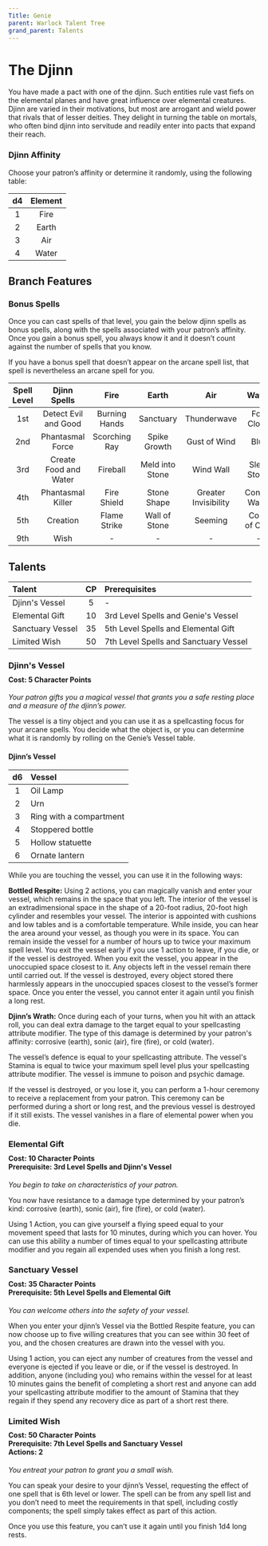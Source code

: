 ```yaml
---
Title: Genie
parent: Warlock Talent Tree
grand_parent: Talents
---
```

 
# The Djinn
You have made a pact with one of the djinn. Such entities rule vast fiefs on the elemental planes and have great influence over elemental creatures. Djinn are varied in their motivations, but most are arrogant and wield power that rivals that of lesser deities. They delight in turning the table on mortals, who often bind djinn into servitude and readily enter into pacts that expand their reach.

### Djinn Affinity
Choose your patron’s affinity or determine it randomly, using the following table:

| d4 | Element |
|:--:|:-------:|
| 1 | Fire |
| 2 | Earth |
| 3 | Air |
| 4 | Water |

## Branch Features

### Bonus Spells
Once you can cast spells of that level, you gain the below djinn spells as bonus spells, along with the spells associated with your patron’s affinity. Once you gain a bonus spell, you always know it and it doesn’t count against the number of spells that you know.

If you have a bonus spell that doesn’t appear on the arcane spell list, that spell is nevertheless an arcane spell for you.

| Spell Level | Djinn Spells | Fire | Earth | Air | Water |
|:-----------:|:------------:|:----:|:-----:|:---:|:-----:|
| 1st | Detect Evil and Good  | Burning Hands | Sanctuary       | Thunderwave          | Fog Cloud |
| 2nd | Phantasmal Force      | Scorching Ray | Spike Growth    | Gust of Wind         | Blur |
| 3rd | Create Food and Water | Fireball      | Meld into Stone | Wind Wall            | Sleet Storm |
| 4th | Phantasmal Killer     | Fire Shield   | Stone Shape     | Greater Invisibility | Control Water |
| 5th | Creation              | Flame Strike  | Wall of Stone   | Seeming              | Cone of Cold |
| 9th | Wish                  |  -            | -               | -                    | - |

## Talents

| Talent | CP | Prerequisites |
|:-------|:--:|:--------------|
| Djinn's Vessel   | 5  | - |
| Elemental Gift   | 10 | 3rd Level Spells and Genie's Vessel |
| Sanctuary Vessel | 35 | 5th Level Spells and Elemental Gift |
| Limited Wish     | 50 | 7th Level Spells and Sanctuary Vessel |

###  Djinn's Vessel

<div style="margin-top:-10px;"></div>
 
#### **Cost:** 5 Character Points
*Your patron gifts you a magical vessel that grants you a safe resting place and a measure of the djinn’s power.*

The vessel is a tiny object and you can use it as a spellcasting focus for your arcane spells. You decide what the object is, or you can determine what it is randomly by rolling on the Genie’s Vessel table.

#### Djinn’s Vessel
| d6 | Vessel |
|:--:|:-------|
| 1 | Oil Lamp |
| 2 | Urn |
| 3 | Ring with a compartment |
| 4 | Stoppered bottle |
| 5 | Hollow statuette |
| 6 | Ornate lantern |

While you are touching the vessel, you can use it in the following ways:

**Bottled Respite:** Using 2 actions, you can magically vanish and enter your vessel, which remains in the space that you left. The interior of the vessel is an extradimensional space in the shape of a 20-foot radius, 20-foot high cylinder and resembles your vessel. The interior is appointed with cushions and low tables and is a comfortable temperature. While inside, you can hear the area around your vessel, as though you were in its space. You can remain inside the vessel for a number of hours up to twice your maximum spell level. You exit the vessel early if you use 1 action to leave, if you die, or if the vessel is destroyed. When you exit the vessel, you appear in the unoccupied space closest to it. Any objects left in the vessel remain there until carried out. If the vessel is destroyed, every object stored there harmlessly appears in the unoccupied spaces closest to the vessel’s former space. Once you enter the vessel, you cannot enter it again until you finish a long rest.

**Djinn’s Wrath:** Once during each of your turns, when you hit with an attack roll, you can deal extra damage to the target equal to your spellcasting attribute modifier. The type of this damage is determined by your patron's affinity: corrosive (earth), sonic (air), fire (fire), or cold (water).

The vessel’s defence is equal to your spellcasting attribute. The vessel's Stamina is equal to twice your maximum spell level plus your spellcasting attribute modifier. The vessel is immune to poison and psychic damage.

If the vessel is destroyed, or you lose it, you can perform a 1-hour ceremony to receive a replacement from your patron. This ceremony can be performed during a short or long rest, and the previous vessel is destroyed if it still exists. The vessel vanishes in a flare of elemental power when you die.

### Elemental Gift

<div style="margin-top:-10px;"></div>

#### **Cost:** 10 Character Points<br>**Prerequisite:** 3rd Level Spells and Djinn's Vessel
*You begin to take on characteristics of your patron.*

You now have resistance to a damage type determined by your patron’s kind: corrosive (earth), sonic (air), fire (fire), or cold (water).

Using 1 Action, you can give yourself a flying speed equal to your movement speed that lasts for 10 minutes, during which you can hover. You can use this ability a number of times equal to your spellcasting attribute modifier and you regain all expended uses when you finish a long rest.

###  Sanctuary Vessel
 
<div style="margin-top:-10px;"></div>

#### **Cost:** 35 Character Points<br>**Prerequisite:** 5th Level Spells and Elemental Gift
*You can welcome others into the safety of your vessel.*

When you enter your djinn’s Vessel via the Bottled Respite feature, you can now choose up to five willing creatures that you can see within 30 feet of you, and the chosen creatures are drawn into the vessel with you.

Using 1 action, you can eject any number of creatures from the vessel and everyone is ejected if you leave or die, or if the vessel is destroyed. In addition, anyone (including you) who remains within the vessel for at least 10 minutes gains the benefit of completing a short rest and anyone can add your spellcasting attribute modifier to the amount of Stamina that they regain if they spend any recovery dice as part of a short rest there.

### Limited Wish

<div style="margin-top:-10px;"></div>

#### **Cost:** 50 Character Points<br>**Prerequisite:** 7th Level Spells and Sanctuary Vessel<br>**Actions:** 2
*You entreat your patron to grant you a small wish.*

You can speak your desire to your djinn’s Vessel, requesting the effect of one spell that is 6th level or lower. The spell can be from any spell list and you don’t need to meet the requirements in that spell, including costly components; the spell simply takes effect as part of this action.

Once you use this feature, you can’t use it again until you finish 1d4 long rests.
